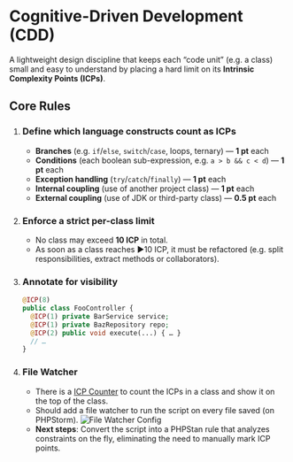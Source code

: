 # Cognitive-Driven Development (CDD)

A lightweight design discipline that keeps each “code unit” (e.g. a class) small and easy to understand by placing a hard limit on its **Intrinsic Complexity Points (ICPs)**.

## Core Rules

1. ### **Define which language constructs count as ICPs**   
    - **Branches** (e.g. `if`/`else`, `switch`/`case`, loops, ternary) — **1 pt** each
    - **Conditions** (each boolean sub-expression, e.g. `a > b && c < d`) — **1 pt** each
    - **Exception handling** (`try`/`catch`/`finally`) — **1 pt** each
    - **Internal coupling** (use of another project class) — **1 pt** each
    - **External coupling** (use of JDK or third-party class) — **0.5 pt** each

2. ### **Enforce a strict per-class limit**
    - No class may exceed **10 ICP** in total.
    - As soon as a class reaches ►10 ICP, it must be refactored (e.g. split responsibilities, extract methods or collaborators).

3. ### **Annotate for visibility**
   ```php
   @ICP(8)
   public class FooController {
     @ICP(1) private BarService service;
     @ICP(1) private BazRepository repo;
     @ICP(2) public void execute(...) { … }
     // …
   }

4. ### **File Watcher**
     - There is a [ICP Counter](app/Scripts/cdd_icp_counter.php) to count the ICPs in a class and show it on the top of the class.
     - Should add a file watcher to run the script on every file saved (on PHPStorm). 
     ![File Watcher Config](documents/file-watcher-config.png)
     - **Next steps**: Convert the script into a PHPStan rule that analyzes constraints on the fly, eliminating the need to manually mark ICP points.
    
